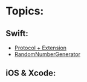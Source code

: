 # Topics:
## Swift:
- [Protocol + Extension](/ProtocolExtensions.md)
- [RandomNumberGenerator](/RandomNumberGenerator.md)

## iOS & Xcode:
